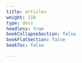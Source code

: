 ```yaml
---
title: articles
weight: 110
type: docs
headless: true
bookCollapseSection: false
bookFlatSection: false
bookToc: false

---
```

